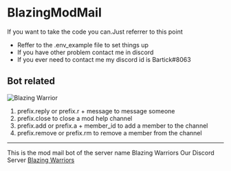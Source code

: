# BlazingModMail
If you want to take the code you can.Just referrer to this point
* Reffer to the .env_example file to set things up
* If you have other problem contact me in discord
* If you ever need to contact me my discord id is Bartick#8063

## Bot related
![Blazing Warrior](https://cdn.discordapp.com/attachments/761833611971788804/775768415922946078/1e992312c0bef7dd86fc6d4b74ea5e23.png "Blazing Warrior")
1. prefix.reply or prefix.r + message to message someone
2. prefix.close to close a mod help channel
3. prefix.add or prefix.a + member_id to add a member to the channel
4. prefix.remove or prefix.rm to remove a member from the channel
***
This is the mod mail bot of the server name Blazing Warriors
Our Discord Server [Blazing Warriors](http://discord.gg/qEXKhVU "Blazing Warriors")
